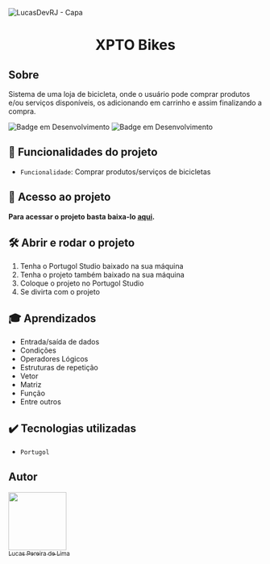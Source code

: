 ![LucasDevRJ - Capa](https://user-images.githubusercontent.com/95040236/147415952-3be56c26-f85d-4489-bb6b-e32128ac7ce3.png)

<h1 align="center"> XPTO Bikes </h1>

## Sobre

Sistema de uma loja de bicicleta, onde o usuário pode comprar produtos e/ou serviços disponíveis, os adicionando em carrinho e assim finalizando a compra.

![Badge em Desenvolvimento](http://img.shields.io/static/v1?label=STATUS&message=%20Finalizado&color=GREEN&style=for-the-badge)
![Badge em Desenvolvimento](http://img.shields.io/static/v1?label=Desenvolvedor&message=%20LucasDevRJ&color=GREEN&style=for-the-badge)

## :hammer: Funcionalidades do projeto

- `Funcionalidade`: Comprar produtos/serviços de bicicletas

## 📁 Acesso ao projeto

**Para acessar o projeto basta baixa-lo <a href="">aqui</a>.**

## 🛠️ Abrir e rodar o projeto

1. Tenha o Portugol Studio baixado na sua máquina
2. Tenha o projeto também baixado na sua máquina
3. Coloque o projeto no Portugol Studio
4. Se divirta com o projeto

## :mortar_board: Aprendizados 
- Entrada/saída de dados
- Condições
- Operadores Lógicos
- Estruturas de repetição
- Vetor
- Matriz
- Função
- Entre outros

## ✔️ Tecnologias utilizadas

- ``Portugol``

## Autor

[<img src="https://avatars.githubusercontent.com/u/95040236?v=4" width=115><br><sub>Lucas Pereira de Lima</sub>](https://github.com/LucasDevRJ)
